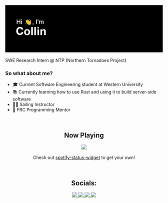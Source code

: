 <img src="images/header.png">

SWE Research Intern @ NTP (Northern Tornadoes Project)

### So what about me?
- 🎓 Current Software Engineering student at Western University
- 📚 Currently learning how to use Rust and using it to build server-side software
- 👨‍🏫 Sailing Instructor
- 🤖 FRC Programming Mentor

<br/>

<h2 align="center">Now Playing</h2>
<p align="center">
   <img src="https://my-spotify-status-widget.vercel.app/api/now-playing/image" />
   <p align="center">
      Check out <a href="https://github.com/towner-10/spotify-status-widget">spotify-status-widget</a> to get your own!
   </p>
</p>

<br/>

<h2 align="center">Socials: </h2>  
<p align="center">
   <a href="https://www.instagram.com/towner_10">
      <img src="https://img.shields.io/badge/Instagram-E4405F?style=for-the-badge&logo=instagram&logoColor=white">
   </a>
   <a href="https://twitter.com/towner_10">
      <img src="https://img.shields.io/badge/Twitter-1DA1F2?style=for-the-badge&logo=twitter&logoColor=white">
   </a>
   <a href="https://www.linkedin.com/in/collin-town-7ba4a1179/">
      <img src="https://img.shields.io/badge/linkedin-0A66C2?&style=for-the-badge&logo=linkedin&logoColor=white">
   </a>
   <a href="mailto:collintown@gmail.com">
      <img src="https://img.shields.io/badge/Gmail-D14836?style=for-the-badge&logo=gmail&logoColor=white">
   </a>
</p>
